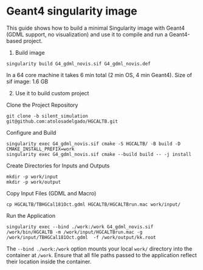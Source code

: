 Geant4 singularity image
=======================

This guide shows how to build a minimal Singularity image with Geant4 (GDML support, no visualization) and use it to compile and run a Geant4-based project.

1. Build image

```
singularity build G4_gdml_novis.sif G4_gdml_novis.def
```

In a 64 core machine it takes 6 min total (2 min OS, 4 min Geant4). Size of sif image: 1.6 GB

2. Use it to build custom project

Clone the Project Repository
```
git clone -b silent_simulation git@github.com:atolosadelgado/HGCALTB.git
```

Configure and Build
```
singularity exec G4_gdml_novis.sif cmake -S HGCALTB/ -B build -D CMAKE_INSTALL_PREFIX=work
singularity exec G4_gdml_novis.sif cmake --build build -- -j install
```

Create Directories for Inputs and Outputs
```
mkdir -p work/input
mkdir -p work/output
```

Copy Input Files (GDML and Macro)
```
cp HGCALTB/TBHGCal181Oct.gdml HGCALTB/HGCALTBrun.mac work/input/
```

Run the Application
```
singularity exec --bind ./work:/work G4_gdml_novis.sif /work/bin/HGCALTB -m /work/input/HGCALTBrun.mac -g /work/input/TBHGCal181Oct.gdml  -f /work/output/kk.root
```

The `--bind ./work:/work` option mounts your local `work/` directory into the container at `/work`.
Ensure that all file paths passed to the application reflect their location inside the container.
